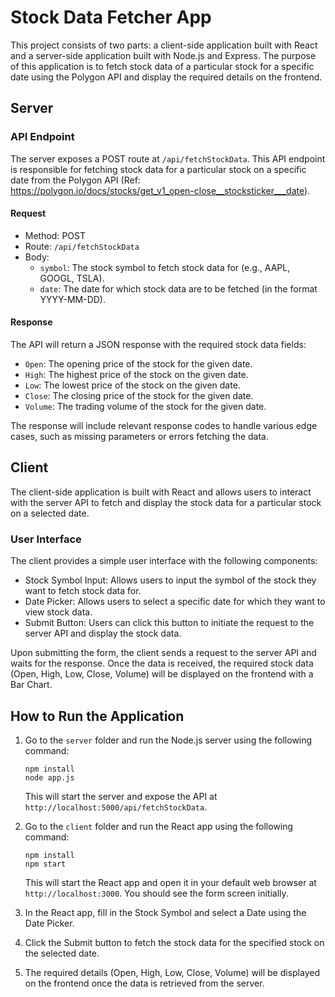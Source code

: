# Stock Data Fetcher App

This project consists of two parts: a client-side application built with React and a server-side application built with Node.js and Express. The purpose of this application is to fetch stock data of a particular stock for a specific date using the Polygon API and display the required details on the frontend.

## Server

### API Endpoint

The server exposes a POST route at `/api/fetchStockData`. This API endpoint is responsible for fetching stock data for a particular stock on a specific date from the Polygon API (Ref: https://polygon.io/docs/stocks/get_v1_open-close__stocksticker___date).

#### Request

- Method: POST
- Route: `/api/fetchStockData`
- Body:
  - `symbol`: The stock symbol to fetch stock data for (e.g., AAPL, GOOGL, TSLA).
  - `date`: The date for which stock data are to be fetched (in the format YYYY-MM-DD).

#### Response

The API will return a JSON response with the required stock data fields:

- `Open`: The opening price of the stock for the given date.
- `High`: The highest price of the stock on the given date.
- `Low`: The lowest price of the stock on the given date.
- `Close`: The closing price of the stock for the given date.
- `Volume`: The trading volume of the stock for the given date.

The response will include relevant response codes to handle various edge cases, such as missing parameters or errors fetching the data.

## Client

The client-side application is built with React and allows users to interact with the server API to fetch and display the stock data for a particular stock on a selected date.

### User Interface

The client provides a simple user interface with the following components:

- Stock Symbol Input: Allows users to input the symbol of the stock they want to fetch stock data for.
- Date Picker: Allows users to select a specific date for which they want to view stock data.
- Submit Button: Users can click this button to initiate the request to the server API and display the stock data.

Upon submitting the form, the client sends a request to the server API and waits for the response. Once the data is received, the required stock data (Open, High, Low, Close, Volume) will be displayed on the frontend with a Bar Chart.

## How to Run the Application

1. Go to the `server` folder and run the Node.js server using the following command:
   ```
   npm install
   node app.js
   ```
   This will start the server and expose the API at `http://localhost:5000/api/fetchStockData`.

2. Go to the `client` folder and run the React app using the following command:
   ```
   npm install
   npm start
   ```
   This will start the React app and open it in your default web browser at `http://localhost:3000`. You should see the form screen initially.

3. In the React app, fill in the Stock Symbol and select a Date using the Date Picker.

4. Click the Submit button to fetch the stock data for the specified stock on the selected date.

5. The required details (Open, High, Low, Close, Volume) will be displayed on the frontend once the data is retrieved from the server.

